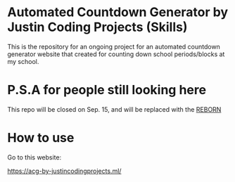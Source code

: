 # Automated Countdown Generator by Justin Coding Projects (Skills)
This is the repository for an ongoing project for an automated countdown generator website that created for counting down school periods/blocks at my school.

# P.S.A for people still looking here
This repo will be closed on Sep. 15, and will be replaced with the [REBORN](https://www.github.com/justincodingprojects/automated-countdown-generator-reborn)

# How to use
Go to this website:

https://acg-by-justincodingprojects.ml/

